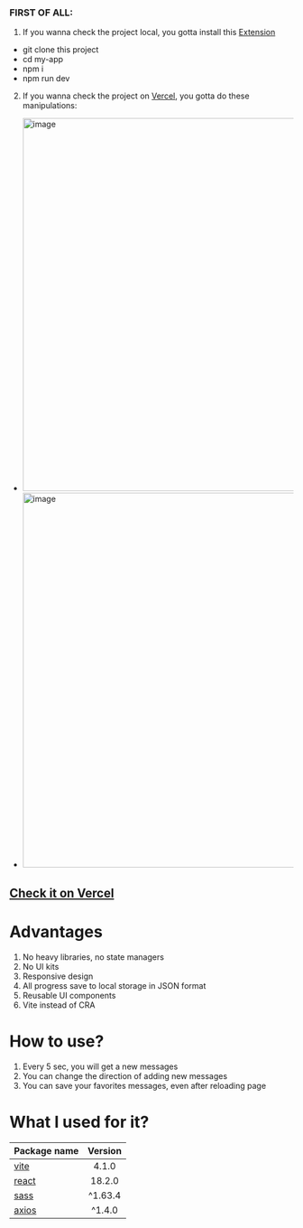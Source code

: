 ### FIRST OF ALL:
1) If you wanna check the project local, you gotta install this [Extension](https://chrome.google.com/webstore/detail/allow-cors-access-control/lhobafahddgcelffkeicbaginigeejlf)
- git clone this project
- cd my-app
- npm i
- npm run dev
2) If you wanna check the project on [Vercel](https://test-task-iactivepro.vercel.app/), you gotta do these manipulations:
- <img width="661" alt="image" src="https://github.com/romangoduhin/TEST_TASK-iactivepro/assets/47555268/706f8664-4f10-44b1-9f27-5505c0334ddc">
- <img width="664" alt="image" src="https://github.com/romangoduhin/TEST_TASK-iactivepro/assets/47555268/b8770934-e03c-4297-8ec5-eb358901d096">

## [Check it on Vercel]([https://admirable-cannoli-89ae84.netlify.app/](https://test-task-iactivepro.vercel.app/))

# Advantages
1) No heavy libraries, no state managers
2) No UI kits
3) Responsive design
4) All progress save to local storage in JSON format
5) Reusable UI components
6) Vite instead of CRA

# How to use?
1) Every 5 sec, you will get a new messages
2) You can change the direction of adding new messages
3) You can save your favorites messages, even after reloading page

# What I used for it?
| Package name                                                                                        | Version  |
| ----------------------------------------------------------------------------------------------------|:--------:|
|[vite](https://vitejs.dev/guide/)                                                                    | 4.1.0    |
|[react](https://www.npmjs.com/package/react)                                                         | 18.2.0   | 
|[sass](https://www.npmjs.com/package/sass)                                                           | ^1.63.4  | 
|[axios](https://www.npmjs.com/package/axios)                                                         | ^1.4.0   | 
